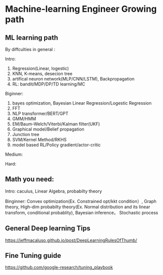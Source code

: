 # Machine-learning Engineer Growing path

ML learning path
--
By diffculties in general :

Intro: 
  1. Regression(Linear, logestic)
  2.  KNN, K-means, desecion tree 
  3.  artifical neuron network(MLP/CNN/LSTM), Backpropagation
  4.  RL: bandit/MDP/DP/TD learning/MC

Biginner:

  1. bayes optimization,  Bayesian Linear Regression/Logestic Regression
  2. FFT
  3. NLP transformer/BERT/GPT
  4. GMM/HMM
  5. EM/Baum-Welch/Viterbi/Kalman filter(UKF)
  6. Graphical model/Belief propagation
  7. Junction tree
  8. SVM/Kernel Method/RKHS
  9. model based RL/Policy gradient/actor-critic


Medium:

Hard:
  
Math you need:
--
  Intro: caculus, Linear Algebra, probabilty theory
  
  Binginner: Convex optimization(Ex. Constrained opt/kkt condition）, Graph theory, High-dim probabilty theory(Ex. Normal distribution and its linear transform, conditional probablity), Bayesian inference， Stochastic process



## General Deep learning Tips
https://jeffmacaluso.github.io/post/DeepLearningRulesOfThumb/


## Fine Tuning guide
https://github.com/google-research/tuning_playbook
